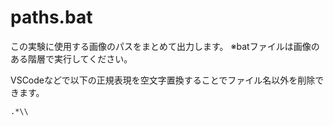 
# paths.bat
この実験に使用する画像のパスをまとめて出力します。
※batファイルは画像のある階層で実行してください。

VSCodeなどで以下の正規表現を空文字置換することでファイル名以外を削除できます。
```
.*\\
```